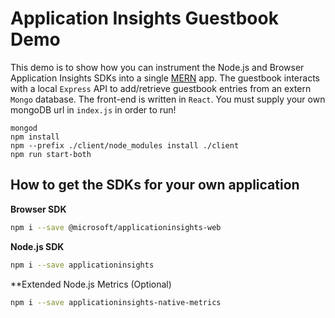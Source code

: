# Application Insights Guestbook Demo

This demo is to show how you can instrument the Node.js and Browser Application Insights SDKs into a single [MERN](https://en.wikipedia.org/wiki/Solution_stack#cite_ref-WilsonMERN18_18-0) app. The guestbook  interacts with a local `Express` API to add/retrieve guestbook entries from an extern `Mongo` database. The front-end is written in `React`. You must supply your own mongoDB url in `index.js` in order to run!

```
mongod
npm install
npm --prefix ./client/node_modules install ./client
npm run start-both
```

## How to get the SDKs for your own application

**Browser SDK**
```zsh
npm i --save @microsoft/applicationinsights-web
```

**Node.js SDK**
```zsh
npm i --save applicationinsights
```

**Extended Node.js Metrics (Optional)
```zsh
npm i --save applicationinsights-native-metrics
```
